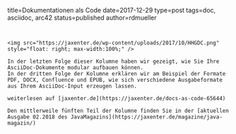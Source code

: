 title=Dokumentationen als Code
date=2017-12-29
type=post
tags=doc, asciidoc, arc42
status=published
author=rdmueller
~~~~~~


<img src="https://jaxenter.de/wp-content/uploads/2017/10/HHGDC.png" style="float: right; max-width:100%;" />

In der letzten Folge dieser Kolumne haben wir gezeigt, wie Sie Ihre AsciiDoc-Dokumente modular aufbauen können.
In der dritten Folge der Kolumne erklären wir am Beispiel der Formate PDF, DOCX, Confluence und EPUB, wie sich verschiedene Ausgabeformate aus Ihrem AsciiDoc-Input erzeugen lassen.

weiterlesen auf [jaxenter.de](https://jaxenter.de/docs-as-code-65644)

Den mittlerweile fünften Teil der Kolumne finden Sie in der [aktuellen Ausgabe 02.2018 des JavaMagazins](https://jaxenter.de/magazine/java-magazin/)
